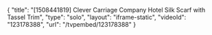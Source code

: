{
    "title": "[1508441819] Clever Carriage Company Hotel Silk Scarf with Tassel Trim",
    "type": "solo",
    "layout": "iframe-static",
    "videoId": "123178388",
    "url": "\/tvpembed\/123178388"
}